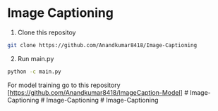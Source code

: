 # Image Captioning

1. Clone this repositoy
```bash
git clone https://github.com/Anandkumar8418/Image-Captioning
``` 
2. Run main.py
```bash
python -c main.py
```

For model training go to this repository
[https://github.com/Anandkumar8418/ImageCaption-Model]
#   I m a g e - C a p t i o n i n g  
 #   I m a g e - C a p t i o n i n g  
 # Image-Captioning
